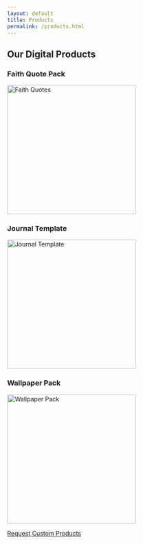 ```yaml
---
layout: default
title: Products
permalink: /products.html
---
```


<h2>Our Digital Products</h2>

<div>
  <h3>Faith Quote Pack</h3>
  <img src="{{ site.baseurl }}/assets/products/faith-quotes.jpg" alt="Faith Quotes" width="300">
</div>

<div>
  <h3>Journal Template</h3>
  <img src="{{ site.baseurl }}/assets/products/journal-template.jpg" alt="Journal Template" width="300">
</div>

<div>
  <h3>Wallpaper Pack</h3>
  <img src="{{ site.baseurl }}/assets/products/wallpaper-pack.jpg" alt="Wallpaper Pack" width="300">
</div>

<p><a href="{{ site.baseurl }}/request.html">Request Custom Products</a></p>
